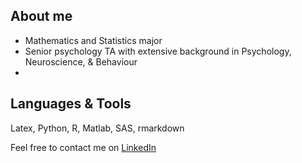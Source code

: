 ## About me

- Mathematics and Statistics major
- Senior psychology TA with extensive background in Psychology, Neuroscience, & Behaviour
- 

## Languages & Tools

Latex, Python, R, Matlab, SAS, rmarkdown


Feel free to contact me on [LinkedIn](https://www.linkedin.com/in/gheeda-mourtada-bb774b214/)
